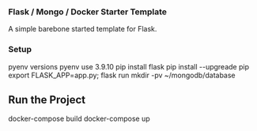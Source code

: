 ### Flask / Mongo / Docker Starter Template
A simple barebone started template for Flask. 

### Setup
pyenv versions
pyenv use 3.9.10
pip install flask
pip install --upgreade pip
export FLASK_APP=app.py; flask run
mkdir -pv ~/mongodb/database



## Run the Project
docker-compose build
docker-compose up